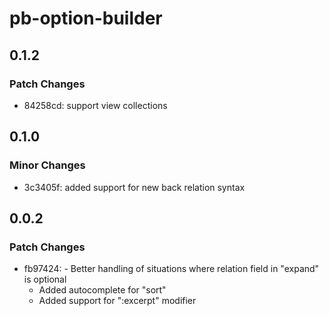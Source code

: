 # pb-option-builder

## 0.1.2

### Patch Changes

-   84258cd: support view collections

## 0.1.0

### Minor Changes

-   3c3405f: added support for new back relation syntax

## 0.0.2

### Patch Changes

-   fb97424: - Better handling of situations where relation field in "expand" is optional
    -   Added autocomplete for "sort"
    -   Added support for ":excerpt" modifier
